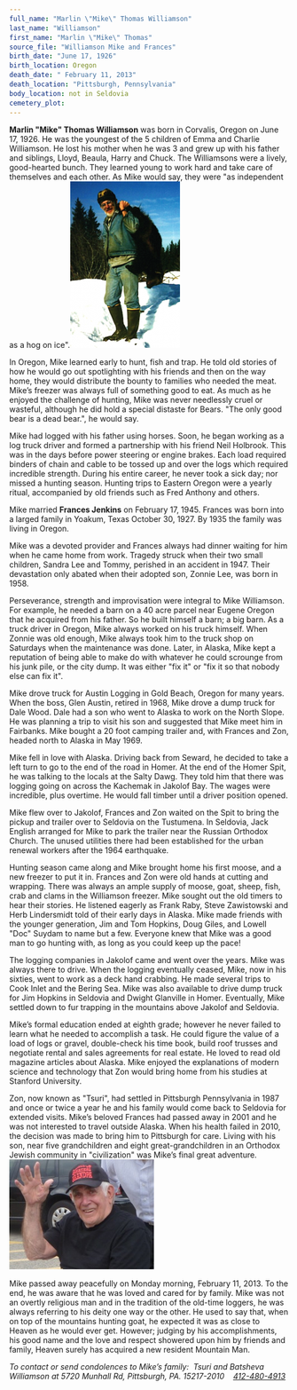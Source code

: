 ```yaml
---
full_name: "Marlin \"Mike\" Thomas Williamson"
last_name: "Williamson"
first_name: "Marlin \"Mike\" Thomas"
source_file: "Williamson Mike and Frances"
birth_date: "June 17, 1926"
birth_location: Oregon
death_date: " February 11, 2013" 
death_location: "Pittsburgh, Pennsylvania"
body_location: not in Seldovia
cemetery_plot: 
---
```

**Marlin "Mike" Thomas Williamson** was born in Corvalis, Oregon on June
17, 1926. He was the youngest of the 5 children of Emma and Charlie
Williamson. He lost his mother when he was 3 and grew up with his father
and siblings, Lloyd, Beaula, Harry and Chuck. The Williamsons were a
lively, good-hearted bunch. They learned young to work hard and take
care of themselves and each other. As Mike would say, they were "as
independent as a hog on
ice".![](../assets/images/Williamson%20Mike%20and%20Frances/media/image1.png)

In Oregon, Mike learned early to hunt, fish and trap. He told old
stories of how he would go out spotlighting with his friends and then on
the way home, they would distribute the bounty to families who needed
the meat. Mike’s freezer was always full of something good to eat. As
much as he enjoyed the challenge of hunting, Mike was never needlessly
cruel or wasteful, although he did hold a special distaste for Bears.
"The only good bear is a dead bear.", he would say.

Mike had logged with his father using horses. Soon, he began working as
a log truck driver and formed a partnership with his friend Neil
Holbrook. This was in the days before power steering or engine brakes.
Each load required binders of chain and cable to be tossed up and over
the logs which required incredible strength. During his entire career,
he never took a sick day; nor missed a hunting season. Hunting trips to
Eastern Oregon were a yearly ritual, accompanied by old friends such as
Fred Anthony and others.

Mike married **Frances Jenkins** on February 17, 1945. Frances was born
into a larged family in Yoakum, Texas October 30, 1927. By 1935 the
family was living in Oregon.

Mike was a devoted provider and Frances always had dinner waiting for
him when he came home from work. Tragedy struck when their two small
children, Sandra Lee and Tommy, perished in an accident in 1947. Their
devastation only abated when their adopted son, Zonnie Lee, was born in
1958.

Perseverance, strength and improvisation were integral to Mike
Williamson.  For example, he needed a barn on a 40 acre parcel near
Eugene Oregon that he acquired from his father. So he built himself a
barn; a big barn. As a truck driver in Oregon, Mike always worked on his
truck himself. When Zonnie was old enough, Mike always took him to the
truck shop on Saturdays when the maintenance was done. Later, in Alaska,
Mike kept a reputation of being able to make do with whatever he could
scrounge from his junk pile, or the city dump. It was either "fix it" or
"fix it so that nobody else can fix it".

Mike drove truck for Austin Logging in Gold Beach, Oregon for many
years. When the boss, Glen Austin, retired in 1968, Mike drove a dump
truck for Dale Wood. Dale had a son who went to Alaska to work on the
North Slope. He was planning a trip to visit his son and suggested that
Mike meet him in Fairbanks. Mike bought a 20 foot camping trailer and,
with Frances and Zon, headed north to Alaska in May 1969.

Mike fell in love with Alaska. Driving back from Seward, he decided to
take a left turn to go to the end of the road in Homer. At the end of
the Homer Spit, he was talking to the locals at the Salty Dawg. They
told him that there was logging going on across the Kachemak in Jakolof
Bay. The wages were incredible, plus overtime. He would fall timber
until a driver position opened.

Mike flew over to Jakolof, Frances and Zon waited on the Spit to bring
the pickup and trailer over to Seldovia on the Tustumena. In Seldovia,
Jack English arranged for Mike to park the trailer near the Russian
Orthodox Church. The unused utilities there had been established for the
urban renewal workers after the 1964 earthquake.

Hunting season came along and Mike brought home his first moose, and a
new freezer to put it in. Frances and Zon were old hands at cutting and
wrapping. There was always an ample supply of moose, goat, sheep, fish,
crab and clams in the Williamson freezer. Mike sought out the old timers
to hear their stories. He listened eagerly as Frank Raby, Steve
Zawistowski and Herb Lindersmidt told of their early days in Alaska.
Mike made friends with the younger generation, Jim and Tom Hopkins, Doug
Giles, and Lowell "Doc" Suydam to name but a few. Everyone knew that
Mike was a good man to go hunting with, as long as you could keep up the
pace\!

The logging companies in Jakolof came and went over the years. Mike was
always there to drive. When the logging eventually ceased, Mike, now in
his sixties, went to work as a deck hand crabbing. He made several trips
to Cook Inlet and the Bering Sea. Mike was also available to drive dump
truck for Jim Hopkins in Seldovia and Dwight Glanville in Homer.
Eventually, Mike settled down to fur trapping in the mountains above
Jakolof and Seldovia.

Mike’s formal education ended at eighth grade; however he never failed
to learn what he needed to accomplish a task. He could figure the value
of a load of logs or gravel, double-check his time book, build roof
trusses and negotiate rental and sales agreements for real estate. He
loved to read old magazine articles about Alaska. Mike enjoyed the
explanations of modern science and technology that Zon would bring home
from his studies at Stanford University.

Zon, now known as "Tsuri", had settled in Pittsburgh Pennsylvania in
1987 and once or twice a year he and his family would come back to
Seldovia for extended visits. Mike’s beloved Frances had passed away in
2001 and he was not interested to travel outside Alaska. When his health
failed in 2010, the decision was made to bring him to Pittsburgh for
care. Living with his son, near five grandchildren and eight
great-grandchildren in an Orthodox Jewish community in "civilization"
was Mike’s final great
adventure.![](../assets/images/Williamson%20Mike%20and%20Frances/media/image2.jpeg)

Mike passed away peacefully on Monday morning, February 11, 2013. To the
end, he was aware that he was loved and cared for by family. Mike was
not an overtly religious man and in the tradition of the old-time
loggers, he was always referring to his deity one way or the other. He
used to say that, when on top of the mountains hunting goat, he expected
it was as close to Heaven as he would ever get. However; judging by his
accomplishments, his good name and the love and respect showered upon
him by friends and family, Heaven surely has acquired a new resident
Mountain Man.

*To contact or send condolences to Mike’s family:  Tsuri and Batsheva
Williamson at 5720 Munhall Rd, Pittsburgh, PA. 15217-2010   
[412-480-4913](tel:412-480-4913)*

